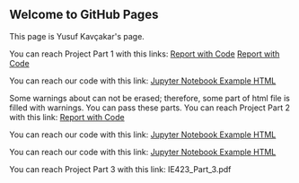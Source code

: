## Welcome to GitHub Pages

This page is Yusuf Kavçakar's page.

You can reach Project Part 1 with this links:
[Report with Code](https://bu-ie-423.github.io/fall-23-YusufKAvcakar/Part1.pdf)
[Report with Code](Part1.html)

You can reach our code with this link:
[Jupyter Notebook Example HTML](423_proje.html)

Some warnings about can not be erased; therefore, some part of html file is filled with warnings. You can pass these parts.
You can reach Project Part 2 with this link:
[Report with Code](Part2.html)

You can reach our code with this link:
[Jupyter Notebook Example HTML](part2.ipynb)

You can reach our code with this link:
[Jupyter Notebook Example HTML](part3.ipynb)

You can reach Project Part 3 with this link:
IE423_Part_3.pdf

